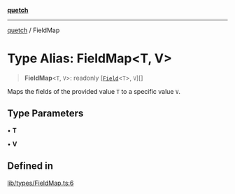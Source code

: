 [**quetch**](../README.md)

***

[quetch](../README.md) / FieldMap

# Type Alias: FieldMap\<T, V\>

> **FieldMap**\<`T`, `V`\>: readonly [[`Field`](Field.md)\<`T`\>, `V`][]

Maps the fields of the provided value `T` to a specific value `V`.

## Type Parameters

• **T**

• **V**

## Defined in

[lib/types/FieldMap.ts:6](https://github.com/nevoland/quetch/blob/d3c3874b3b683738adb5be9e083a7d95e2758c83/lib/types/FieldMap.ts#L6)
